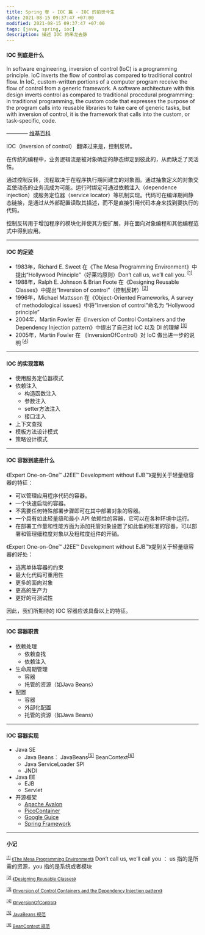 ```yaml
---
title: Spring 卷 - IOC 篇 - IOC 的前世今生
date: 2021-08-15 09:37:47 +07:00
modified: 2021-08-15 09:37:47 +07:00
tags: [java, spring, ioc]
description: 描述 IOC 的来龙去脉
---
```



#### IOC 到底是什么

In software engineering, inversion of control (IoC) is a programming principle. IoC inverts the flow of control as compared to traditional control flow. In IoC, custom-written portions of a computer program receive the flow of control from a generic framework. A software architecture with this design inverts control as compared to traditional procedural programming: in traditional programming, the custom code that expresses the purpose of the program calls into reusable libraries to take care of generic tasks, but with inversion of control, it is the framework that calls into the custom, or task-specific, code.

———— <a href="https://en.wikipedia.org/wiki/Inversion_of_control" target="_blank" >维基百科</a>


IOC（inversion of control） 翻译过来是，控制反转。

在传统的编程中，业务逻辑流是被对象确定的静态绑定到彼此的，从而缺乏了灵活性。

通过控制反转，流程取决于在程序执行期间建立的对象图。通过抽象定义的对象交互使动态的业务流成为可能。运行时绑定可通过依赖注入（dependence injection）或服务定位器（service locator）等机制实现。代码可在编译期间静态链接，是通过从外部配置读取其描述，而不是直接引用代码本身来找到要执行的代码。

控制反转用于增加程序的模块化并使其方便扩展，并在面向对象编程和其他编程范式中得到应用。


<hr>

#### IOC 的足迹

- 1983年，Richard E. Sweet 在《The Mesa Programming Environment》中提出“Hollywood
Principle”（好莱坞原则）Don‘t call us, we’ll call you. <sup id="hollywood-principle">[[1]](#hollywood-principle-ref)</sup>
- 1988年，Ralph E. Johnson & Brian Foote 在《Designing Reusable Classes》中提出“Inversion
of control”（控制反转）<sup id="inversion-of-control">[[2]](#inversion-of-control-ref)</sup>
- 1996年，Michael Mattsson 在《Object-Oriented Frameworks, A survey of methodological
issues》中将“Inversion of control”命名为 “Hollywood principle”
- 2004年，Martin Fowler 在《Inversion of Control Containers and the Dependency Injection
pattern》中提出了自己对 IoC 以及 DI 的理解 <sup id="inversion-of-control-DI">[[3]](#inversion-of-control-DI-ref)</sup>
- 2005年，Martin Fowler 在 《InversionOfControl》对 IoC 做出进一步的说明 <sup id="inversion-of-control-more">[[4]](#inversion-of-control-more-ref)</sup>


<hr>

#### IOC 的实现策略

- 使用服务定位器模式
- 依赖注入
    - 构造函数注入
    - 参数注入
    - setter方法注入
    - 接口注入
- 上下文查找
- 模板方法设计模式
- 策略设计模式

<hr>

#### IOC 容器到底是什么

《Expert One-on-One™ J2EE™ Development without EJB™》提到关于轻量级容器的特征：
- 可以管理应用程序代码的容器。
- 一个快速启动的容器。
- 不需要任何特殊部署步骤即可在其中部署对象的容器。
- 一个具有如此轻量级和最小 API 依赖性的容器，它可以在各种环境中运行。
- 在部署工作量和性能方面为添加托管对象设置了如此低的标准的容器，可以部署和管理细粒度对象以及粗粒度组件的开销。


《Expert One-on-One™ J2EE™ Development without EJB™》提到关于轻量级容器的好处：
- 逃离单体容器的约束
- 最大化代码可重用性
- 更多的面向对象
- 更高的生产力
- 更好的可测试性

因此，我们所期待的 IOC 容器应该具备以上的特征。

<hr>

#### IOC 容器职责

- 依赖处理
    - 依赖查找
    - 依赖注入
- 生命周期管理
    - 容器
    - 托管的资源（如Java Beans）
- 配置
    - 容器
    - 外部化配置
    - 托管的资源（如Java Beans）

<hr>

#### IOC 容器实现

- Java SE
    - Java Beans： JavaBeans<sup id="java-beans">[[5]](#java-beans-ref)</sup> BeanContext<sup id="bean-context">[[6]](#bean-context-ref)</sup>
    - Java ServiceLoader SPI
    - JNDI
- Java EE
    - EJB
    - Servlet
- 开源框架
    - <a href="http://avalon.apache.org/closed.html"  target="_blank" >Apache Avalon</a>
    - <a href="http://picocontainer.com/"  target="_blank" >PicoContainer</a>
    - <a href="https://github.com/google/guice"  target="_blank" >Google Guice</a>
    - <a href="https://spring.io/projects/spring-framework"  target="_blank" >Spring Framework</a>

<hr>

#### 小记

<small id="hollywood-principle-ref"><sup>[[1]](#hollywood-principle)</sup> <a href="https://www.digibarn.com/friends/curbow/star/XDEPaper.pdf" target="_blank" >《The Mesa Programming Environment》</a></small> Don‘t call us, we’ll call you ：  us 指的是所需的资源，you 指的是系统或者模块

<small id="inversion-of-control-ref"><sup>[[2]](#inversion-of-control)</sup> <a href="http://www.laputan.org/drc.html" target="_blank" >《Designing Reusable Classes》</a></small>

<small id="inversion-of-control-DI-ref"><sup>[[3]](#inversion-of-control-DI)</sup> <a href="https://martinfowler.com/articles/injection.html" target="_blank" >《Inversion of Control Containers and the Dependency Injection
pattern》</a></small>

<small id="inversion-of-control-more-ref"><sup>[[4]](#inversion-of-control-more)</sup> <a href="https://martinfowler.com/bliki/InversionOfControl.html" target="_blank" >《InversionOfControl》</a></small>

<small id="java-beans-ref"><sup>[[5]](#java-beans)</sup> <a href="https://www.oracle.com/technetwork/java/javase/tech/index-jsp-138795.html" target="_blank" >JavaBeans 规范</a></small>

<small id="bean-context-ref"><sup>[[6]](#bean-context)</sup> <a href="https://docs.oracle.com/javase/8/docs/technotes/guides/beans/spec/beancontext.html" target="_blank" >BeanContext 规范</a></small>


